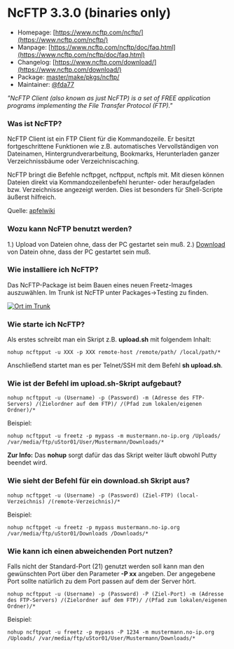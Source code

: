 # NcFTP 3.3.0 (binaries only)
 - Homepage: [https://www.ncftp.com/ncftp/](https://www.ncftp.com/ncftp/)
 - Manpage: [https://www.ncftp.com/ncftp/doc/faq.html](https://www.ncftp.com/ncftp/doc/faq.html)
 - Changelog: [https://www.ncftp.com/download/](https://www.ncftp.com/download/)
 - Package: [master/make/pkgs/ncftp/](https://github.com/Freetz-NG/freetz-ng/tree/master/make/pkgs/ncftp/)
 - Maintainer: [@fda77](https://github.com/fda77)

*"NcFTP Client (also known as just NcFTP) is a set of FREE application
programs implementing the File Transfer Protocol (FTP)."*

### Was ist NcFTP?

NcFTP Client ist ein FTP Client für die Kommandozeile. Er besitzt
fortgeschrittene Funktionen wie z.B. automatisches Vervollständigen von
Dateinamen, Hintergrundverarbeitung, Bookmarks, Herunterladen ganzer
Verzeichnissbäume oder Verzeichniscaching.

NcFTP bringt die Befehle ncftpget, ncftpput, ncftpls mit. Mit diesen
können Dateien direkt via Kommandozeilenbefehl herunter- oder
heraufgeladen bzw. Verzeichnisse angezeigt werden. Dies ist besonders
für Shell-Scripte äußerst hilfreich.

Quelle:
[apfelwiki](http://www.apfelwiki.de/Main/NcFTPClient)

### Wozu kann NcFTP benutzt werden?

1.) Upload von Dateien ohne, dass der PC gestartet sein muß.
2.) [Download](../Download.html) von Datein ohne, dass der PC
gestartet sein muß.

### Wie installiere ich NcFTP?

Das NcFTP-Package ist beim Bauen eines neuen Freetz-Images auszuwählen.
Im Trunk ist NcFTP unter Packages→Testing zu finden.

[![Ort im Trunk](../screenshots/214_md.png)](../screenshots/214.png)

### Wie starte ich NcFTP?

Als erstes schreibt man ein Skript z.B. **upload.sh** mit folgendem
Inhalt:

```
nohup ncftpput -u XXX -p XXX remote-host /remote/path/ /local/path/*
```

Anschließend startet man es per Telnet/SSH mit dem Befehl **sh
upload.sh**.

### Wie ist der Befehl im upload.sh-Skript aufgebaut?

```
nohup ncftpput -u (Username) -p (Password) -m (Adresse des FTP-Servers) /(Zielordner auf dem FTP)/ /(Pfad zum lokalen/eigenen Ordner)/*
```

Beispiel:

```
nohup ncftpput -u freetz -p mypass -m mustermann.no-ip.org /Uploads/ /var/media/ftp/uStor01/User/Mustermann/Downloads/*
```

**Zur Info:** Das **nohup** sorgt dafür das das Skript weiter läuft
obwohl Putty beendet wird.

### Wie sieht der Befehl für ein download.sh Skript aus?

```
nohup ncftpget -u (Username) -p (Password) (Ziel-FTP) (local-Verzeichnis) /(remote-Verzeichnis)/*
```

Beispiel:

```
nohup ncftpget -u freetz -p mypass mustermann.no-ip.org /var/media/ftp/uStor01/Downloads /Downloads/*
```

### Wie kann ich einen abweichenden Port nutzen?

Falls nicht der Standard-Port (21) genutzt werden soll kann man den
gewünschten Port über den Parameter **-P xx** angeben. Der angegebene
Port sollte natürlich zu dem Port passen auf dem der Server hört.

```
nohup ncftpput -u (Username) -p (Password) -P (Ziel-Port) -m (Adresse des FTP-Servers) /(Zielordner auf dem FTP)/ /(Pfad zum lokalen/eigenen Ordner)/*
```

Beispiel:

```
nohup ncftpput -u freetz -p mypass -P 1234 -m mustermann.no-ip.org /Uploads/ /var/media/ftp/uStor01/User/Mustermann/Downloads/*
```

